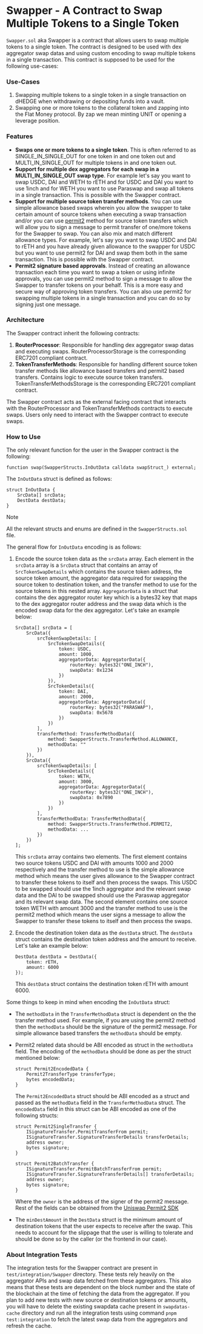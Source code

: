 # Swapper - A Contract to Swap Multiple Tokens to a Single Token

`Swapper.sol` aka Swapper is a contract that allows users to swap multiple tokens to a single token. The contract is designed to be used with dex aggregator swap datas and using custom encoding to swap multiple tokens in a single transaction. This contract is supposed to be used for the following use-cases:

### Use-Cases

1. Swapping multiple tokens to a single token in a single transaction on dHEDGE when withdrawing or depositing funds into a vault.
2. Swapping one or more tokens to the collateral token and zapping into the Flat Money protocol. By zap we mean minting UNIT or opening a leverage position.

### Features

- **Swaps one or more tokens to a single token**. This is often referred to as SINGLE_IN_SINGLE_OUT for one token in and one token out and MULTI_IN_SINGLE_OUT for multiple tokens in and one token out.
- **Support for multiple dex aggregators for each swap in a MULTI_IN_SINGLE_OUT swap type**. For example let's say you want to swap USDC, DAI and WETH to rETH and for USDC and DAI you want to use 1inch and for WETH you want to use Paraswap and swap all tokens in a single transaction. This is possible with the Swapper contract.
- **Support for multiple source token transfer methods**. You can use simple allowance based swaps wherein you allow the swapper to take certain amount of source tokens when executing a swap transaction and/or you can use [permit2](https://blog.uniswap.org/permit2-integration-guide) method for source token transfers which will allow you to sign a message to permit transfer of one/more tokens for the Swapper to swap. You can also mix and match different allowance types. For example, let's say you want to swap USDC and DAI to rETH and you have already given allowance to the swapper for USDC but you want to use permit2 for DAI and swap them both in the same transaction. This is possible with the Swapper contract.
- **Permit2 signature based approvals**. Instead of creating an allowance transaction each time you want to swap a token or using infinite approvals, you can use permit2 method to sign a message to allow the Swapper to transfer tokens on your behalf. This is a more easy and secure way of approving token transfers. You can also use permit2 for swapping multiple tokens in a single transaction and you can do so by signing just one message.

### Architecture

The Swapper contract inherit the following contracts:

1. **RouterProcessor**: Responsible for handling dex aggregator swap datas and executing swaps. RouterProcessorStorage is the corresponding ERC7201 compliant contract.
2. **TokenTransferMethods**: Responsible for handling different source token transfer methods like allowance based transfers and permit2 based transfers. Contains logic to execute source token transfers. TokenTransferMethodsStorage is the corresponding ERC7201 compliant contract.

The Swapper contract acts as the external facing contract that interacts with the RouterProcessor and TokenTransferMethods contracts to execute swaps. Users only need to interact with the Swapper contract to execute swaps.

### How to Use

The only relevant function for the user in the Swapper contract is the following:

```
function swap(SwapperStructs.InOutData calldata swapStruct_) external;
```

The `InOutData` struct is defined as follows:

```
struct InOutData {
    SrcData[] srcData;
    DestData destData;
}
```

> [!NOTE]
> All the relevant structs and enums are defined in the `SwapperStructs.sol` file.

The general flow for `InOutData` encoding is as follows:

1. Encode the source token data as the `srcData` array. Each element in the `srcData` array is a `SrcData` struct that contains an array of `SrcTokenSwapDetails` which contains the source token address, the source token amount, the aggregator data required for swapping the source token to destination token, and the transfer method to use for the source tokens in this nested array. `AggregatorData` is a struct that contains the dex aggregator router key which is a bytes32 key that maps to the dex aggregator router address and the swap data which is the encoded swap data for the dex aggregator. Let's take an example below:
  
    ```
    SrcData[] srcData = [
        SrcData({
            srcTokenSwapDetails: [
                SrcTokenSwapDetails({
                    token: USDC,
                    amount: 1000,
                    aggregatorData: AggregatorData({
                        routerKey: bytes32("ONE_INCH"),
                        swapData: 0x1234
                    })
                }),
                SrcTokenDetails({
                    token: DAI,
                    amount: 2000,
                    aggregatorData: AggregatorData({
                        routerKey: bytes32("PARASWAP"),
                        swapData: 0x5678
                    })
                })
            ],
            transferMethod: TransferMethodData({
                method: SwapperStructs.TransferMethod.ALLOWANCE,
                methodData: ""
            })
        }),
        SrcData({
            srcTokenSwapDetails: [
                SrcTokenDetails({
                    token: WETH,
                    amount: 3000,
                    aggregatorData: AggregatorData({
                        routerKey: bytes32("ONE_INCH"),
                        swapData: 0x7890
                    })
                })
            ],
            transferMethodData: TransferMethodData({
                method: SwapperStructs.TransferMethod.PERMIT2,
                methodData: ...
            })
        })
    ];
    ```

    This `srcData` array contains two elements. The first element contains two source tokens USDC and DAI with amounts 1000 and 2000 respectively and the transfer method to use is the simple allowance method which means the user gives allowance to the Swapper contract to transfer these tokens to itself and then process the swaps. This USDC to be swapped should use the 1inch aggregator and the relevant swap data and the DAI to be swapped should use the Paraswap aggregator and its relevant swap data. The second element contains one source token WETH with amount 3000 and the transfer method to use is the permit2 method which means the user signs a message to allow the Swapper to transfer these tokens to itself and then process the swaps.

2. Encode the destination token data as the `destData` struct. The `destData` struct contains the destination token address and the amount to receive. Let's take an example below:

    ```
    DestData destData = DestData({
        token: rETH,
        amount: 6000
    });
    ```

    This `destData` struct contains the destination token rETH with amount 6000.

Some things to keep in mind when encoding the `InOutData` struct:

- The `methodData` in the `TransferMethodData` struct is dependent on the the transfer method used. For example, if you are using the permit2 method then the `methodData` should be the signature of the permit2 message. For simple allowance based transfers the `methodData` should be empty.
- Permit2 related data should be ABI encoded as struct in the `methodData` field. The encoding of the `methodData` should be done as per the struct mentioned below:
    
    ```
    struct Permit2EncodedData {
        Permit2TransferType transferType;
        bytes encodedData;
    }
    ```

    The `Permit2EncodedData` struct should be ABI encoded as a struct and passed as the `methodData` field in the `TransferMethodData` struct. The `encodedData` field in this struct can be ABI encoded as one of the following structs:

    ```
    struct Permit2SingleTransfer {
        ISignatureTransfer.PermitTransferFrom permit;
        ISignatureTransfer.SignatureTransferDetails transferDetails;
        address owner;
        bytes signature;
    }

    struct Permit2BatchTransfer {
        ISignatureTransfer.PermitBatchTransferFrom permit;
        ISignatureTransfer.SignatureTransferDetails[] transferDetails;
        address owner;
        bytes signature;
    }
    ```

    Where the `owner` is the address of the signer of the permit2 message. Rest of the fields can be obtained from the [Uniswap Permit2 SDK](https://github.com/Uniswap/sdks/tree/main/sdks/permit2-sdk/src)
- The `minDestAmount` in the `DestData` struct is the minimum amount of destination tokens that the user expects to receive after the swap. This needs to account for the slippage that the user is willing to tolerate and should be done so by the caller (or the frontend in our case).

### About Integration Tests

The integration tests for the Swapper contract are present in `test/integration/Swapper` directory. These tests rely heavily on the aggregator APIs and swap data fetched from these aggregators. This also means that these tests are dependent on the block number and the state of the blockchain at the time of fetching the data from the aggregator. If you plan to add new tests with new source or destination tokens or amounts, you will have to delete the existing swapdata cache present in `swapdatas-cache` directory and run all the integration tests using command `pnpm test:integration` to fetch the latest swap data from the aggregators and refresh the cache.
